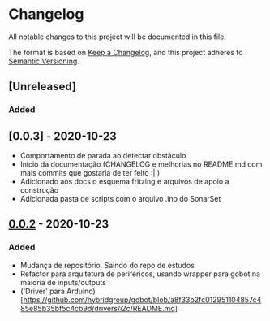 # Changelog

All notable changes to this project will be documented in this file.

The format is based on [Keep a Changelog](https://keepachangelog.com/en/1.0.0/),
and this project adheres to [Semantic Versioning](https://semver.org/spec/v2.0.0.html).

## [Unreleased]

### Added 


## [0.0.3] - 2020-10-23
- Comportamento de parada ao detectar obstáculo
- Inicio da documentação (CHANGELOG e melhorias no README.md com mais commits que gostaria de ter feito :| )
- Adicionado aos docs o esquema fritzing e arquivos de apoio a construção
- Adicionada pasta de scripts com o arquivo .ino do SonarSet


## [0.0.2] - 2020-10-23

### Added

- Mudança de repositório. Saindo do repo de estudos
- Refactor para arquitetura de periféricos, usando wrapper para gobot na maioria de inputs/outputs
- ('Driver' para Arduino)[https://github.com/hybridgroup/gobot/blob/a8f33b2fc012951104857c485e85b35bf5c4cb9d/drivers/i2c/README.md]

[0.0.2]: https://github.com/jtonynet/autogo/releases/tag/v0.0.2
